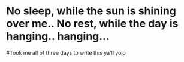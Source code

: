 # No sleep, while the sun is shining over me.. No rest, while the day is hanging.. hanging... 
#Took me all of three days to write this ya'll yolo 

